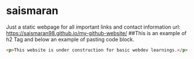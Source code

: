 # saismaran
Just a static webpage for all important links and contact information
url: https://saismaran98.github.io/my-github-website/
##This is an example of h2 Tag and below an example of pasting code block. 
```html
<p>This website is under construction for basic webdev learnings.</p>
```
